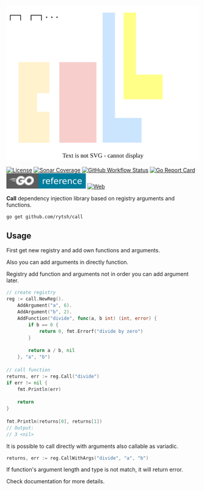 ![call](https://raw.githubusercontent.com/rytsh/call/pages/static/logo/call.svg)

[![License](https://img.shields.io/github/license/rytsh/call?color=red&style=flat-square)](https://raw.githubusercontent.com/rytsh/call/main/LICENSE)
[![Sonar Coverage](https://img.shields.io/sonar/coverage/rytsh_call?logo=sonarcloud&server=https%3A%2F%2Fsonarcloud.io&style=flat-square)](https://sonarcloud.io/summary/overall?id=rytsh_call)
[![GitHub Workflow Status](https://img.shields.io/github/workflow/status/rytsh/call/Test?logo=github&style=flat-square&label=ci)](https://github.com/rytsh/call/actions)
[![Go Report Card](https://goreportcard.com/badge/github.com/rytsh/call?style=flat-square)](https://goreportcard.com/report/github.com/rytsh/call)
[![Go PKG](https://raw.githubusercontent.com/rytsh/call/pages/assets/reference.svg)](https://pkg.go.dev/github.com/rytsh/call)
[![Web](https://img.shields.io/badge/web-document-blueviolet?style=flat-square)](https://rytsh.github.io/call/)

__Call__ dependency injection library based on registry arguments and functions.

```sh
go get github.com/rytsh/call
```

## Usage

First get new registry and add own functions and arguments.

Also you can add arguments in directly function.

Registry add function and arguments not in order you can add argument later.

```go
// create registry
reg := call.NewReg().
    AddArgument("a", 6).
    AddArgument("b", 2).
    AddFunction("divide", func(a, b int) (int, error) {
        if b == 0 {
            return 0, fmt.Errorf("divide by zero")
        }

        return a / b, nil
    }, "a", "b")

// call function
returns, err := reg.Call("divide")
if err != nil {
    fmt.Println(err)

    return
}

fmt.Println(returns[0], returns[1])
// Output:
// 3 <nil>
```

It is possible to call directly with arguments also callable as variadic.

```go
returns, err := reg.CallWithArgs("divide", "a", "b")
```

If function's argument length and type is not match, it will return error.

Check documentation for more details.

